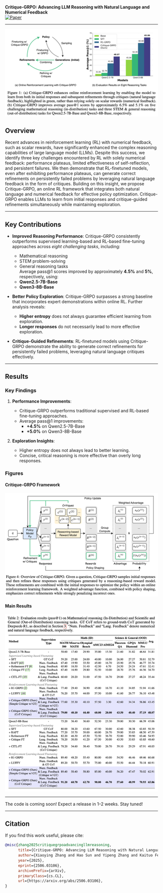 **Critique-GRPO: Advancing LLM Reasoning with Natural Language and Numerical Feedback**  
[![Paper](https://img.shields.io/badge/arXiv-2506.03106-b31b1b.svg)](https://www.arxiv.org/abs/2506.03106)

---

![Overview](figure1.png)

## Overview

Recent advances in reinforcement learning (RL) with numerical feedback, such as scalar rewards, have significantly enhanced the complex reasoning capabilities of large language model (LLMs). Despite this success, we identify three key challenges encountered by RL with solely numerical feedback: performance plateaus, limited effectiveness of self-reflection, and persistent failures. We then demonstrate that RL-finetuned models, even after exhibiting performance plateaus, can generate correct refinements on persistently failed problems by leveraging natural language feedback in the form of critiques. Building on this insight, we propose Critique-GRPO, an online RL framework that integrates both natural language and numerical feedback for effective policy optimization. Critique-GRPO enables LLMs to learn from initial responses and critique-guided refinements simultaneously while maintaining exploration. 

---

## Key Contributions

- **Improved Reasoning Performance**: Critique-GRPO consistently outperforms supervised learning-based and RL-based fine-tuning approaches across *eight challenging tasks*, including:
  - Mathematical reasoning
  - STEM problem-solving
  - General reasoning tasks  
  Average pass@1 scores improved by approximately **4.5%** and **5%**, respectively, using:
  - **Qwen2.5-7B-Base**
  - **Qwen3-8B-Base**

- **Better Policy Exploration**: Critique-GRPO surpasses a strong baseline that incorporates expert demonstrations within online RL. Further analysis reveals:
  - **Higher entropy** does not always guarantee efficient learning from exploration.
  - **Longer responses** do not necessarily lead to more effective exploration.

- **Critique-Guided Refinements**: RL-finetuned models using Critique-GRPO demonstrate the ability to generate correct refinements for persistently failed problems, leveraging natural language critiques effectively.  

---

## Results

### Key Findings
1. **Performance Improvements**:
   - Critique-GRPO outperforms traditional supervised and RL-based fine-tuning approaches.
   - Average pass@1 improvements:
     - **+4.5%** on Qwen2.5-7B-Base
     - **+5.0%** on Qwen3-8B-Base  

2. **Exploration Insights**:
   - Higher entropy does not always lead to better learning.
   - Concise, critical reasoning is more effective than overly long responses.

### Figures
#### Critique-GRPO Framework
![Critique-GRPO Framework](critique-grpo.png)

#### Main Results
![Main Results](main_results.png)

---
The code is coming soon! Expect a release in 1–2 weeks. Stay tuned!

---
## Citation

If you find this work useful, please cite:

```bibtex
@misc{zhang2025critiquegrpoadvancingllmreasoning,
      title={Critique-GRPO: Advancing LLM Reasoning with Natural Language and Numerical Feedback}, 
      author={Xiaoying Zhang and Hao Sun and Yipeng Zhang and Kaituo Feng and Chaochao Lu and Chao Yang and Helen Meng},
      year={2025},
      eprint={2506.03106},
      archivePrefix={arXiv},
      primaryClass={cs.CL},
      url={https://arxiv.org/abs/2506.03106}, 
}
